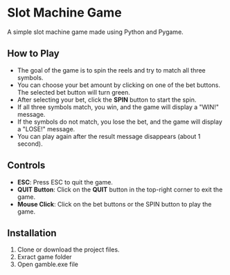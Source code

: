 # Slot Machine Game

A simple slot machine game made using Python and Pygame.

## How to Play

- The goal of the game is to spin the reels and try to match all three symbols.
- You can choose your bet amount by clicking on one of the bet buttons. The selected bet button will turn green.
- After selecting your bet, click the **SPIN** button to start the spin.
- If all three symbols match, you win, and the game will display a "WIN!" message.
- If the symbols do not match, you lose the bet, and the game will display a "LOSE!" message.
- You can play again after the result message disappears (about 1 second).

## Controls

- **ESC**: Press ESC to quit the game.
- **QUIT Button**: Click on the **QUIT** button in the top-right corner to exit the game.
- **Mouse Click**: Click on the bet buttons or the SPIN button to play the game.


## Installation

1. Clone or download the project files.
2. Exract game folder
3. Open gamble.exe file
